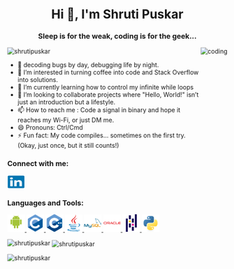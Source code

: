 <h1 align="center">Hi 👋, I'm Shruti Puskar</h1>
<h3 align="center">Sleep is for the weak, coding is for the geek...</h3>

<img align="right" alt="coding" height="400" src="https://mir-s3-cdn-cf.behance.net/project_modules/disp/601014116770475.6068beff4640a.gif">

<p align="left"> <img src="https://komarev.com/ghpvc/?username=shrutipuskar&label=Profile%20views&color=0e75b6&style=flat" alt="shrutipuskar" /> </p>

- 👋 decoding bugs by day, debugging life by night.
- 👀 I’m interested in  turning coffee into code and Stack Overflow into solutions.
- 🌱 I’m currently learning how to control my infinite while loops
- 💞️ I’m looking to collaborate projects where "Hello, World!" isn’t just an introduction but a lifestyle.
- 📫 How to reach me : Code a signal in binary and hope it reaches my Wi-Fi, or just DM me.
- 😄 Pronouns: Ctrl/Cmd
- ⚡ Fun fact: My code compiles... sometimes on the first try. (Okay, just once, but it still counts!)

<!---
ShruCipher/ShruCipher is a ✨ special ✨ repository because its `README.md` (this file) appears on your GitHub profile.
You can click the Preview link to take a look at your changes.
--->


<h3 align="left">Connect with me:</h3>
<p align="left">
<a href="https://www.linkedin.com/in/shruti-puskar/" target="blank"><img align="center" src="https://raw.githubusercontent.com/devicons/devicon/master/icons/linkedin/linkedin-original.svg" alt="shruti-puskar" height="30" width="40" /></a>
</p>

<h3 align="left">Languages and Tools:</h3>
<p align="left">
  <a href="https://developer.android.com" target="_blank" rel="noreferrer"> 
    <img src="https://raw.githubusercontent.com/devicons/devicon/master/icons/android/android-original-wordmark.svg" alt="android" width="40" height="40"/> 
  </a> 
  <a href="https://www.cprogramming.com/" target="_blank" rel="noreferrer"> 
    <img src="https://raw.githubusercontent.com/devicons/devicon/master/icons/c/c-original.svg" alt="c" width="40" height="40"/> 
  </a> 
  <a href="https://www.w3schools.com/cpp/" target="_blank" rel="noreferrer"> 
    <img src="https://raw.githubusercontent.com/devicons/devicon/master/icons/cplusplus/cplusplus-original.svg" alt="cplusplus" width="40" height="40"/> 
  </a> 
  <a href="https://www.java.com" target="_blank" rel="noreferrer"> 
    <img src="https://raw.githubusercontent.com/devicons/devicon/master/icons/java/java-original.svg" alt="java" width="40" height="40"/> 
  </a> 
  <a href="https://www.mysql.com/" target="_blank" rel="noreferrer"> 
    <img src="https://raw.githubusercontent.com/devicons/devicon/master/icons/mysql/mysql-original-wordmark.svg" alt="mysql" width="40" height="40"/> 
  </a> 
  <a href="https://www.oracle.com/" target="_blank" rel="noreferrer"> 
    <img src="https://raw.githubusercontent.com/devicons/devicon/master/icons/oracle/oracle-original.svg" alt="oracle" width="40" height="40"/> 
  </a> 
  <a href="https://pandas.pydata.org/" target="_blank" rel="noreferrer"> 
    <img src="https://raw.githubusercontent.com/devicons/devicon/2ae2a900d2f041da66e950e4d48052658d850630/icons/pandas/pandas-original.svg" alt="pandas" width="40" height="40"/> 
  </a> 
  <a href="https://www.python.org" target="_blank" rel="noreferrer"> 
    <img src="https://raw.githubusercontent.com/devicons/devicon/master/icons/python/python-original.svg" alt="python" width="40" height="40"/> 
  </a> 
</p>

<p><img align="left" src="https://github-readme-stats.vercel.app/api/top-langs?username=shrutipuskar&show_icons=true&locale=en&layout=compact" alt="shrutipuskar" /></p>

<p>&nbsp;<img align="center" src="https://github-readme-stats.vercel.app/api?username=shrutipuskar&show_icons=true&locale=en" alt="shrutipuskar" /></p>

<p><img align="center" src="https://github-readme-streak-stats.herokuapp.com/?user=shrutipuskar&" alt="shrutipuskar" /></p>
